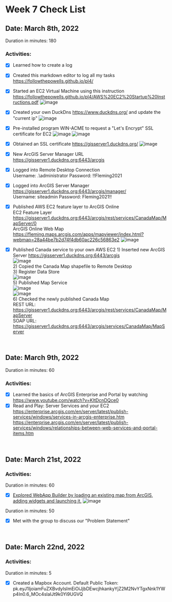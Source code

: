 # Week 7 Check List
<h2>Date: March 8th, 2022</h2>
Duration in minutes: 180<br>
<h3>Activities:</h3>

- [X] Learned how to create a log
- [X] Created this markdown editor to log all my tasks https://followthepowells.github.io/pl4/
- [X] Started an EC2 Virtual Machine using this instruction https://followthepowells.github.io/pl4/AWS%20EC2%20Startup%20Instructions.pdf
  ![image](https://user-images.githubusercontent.com/91283924/159542801-84271e6b-de10-4949-819f-b87e31d27e6c.png)
- [X] Created your own DuckDns https://www.duckdns.org/ and update the "current ip"
  ![image](https://user-images.githubusercontent.com/91283924/159543469-e9038763-0326-4a94-9744-51ef51a9cceb.png)

- [X] Pre-installed program WIN-ACME to request a "Let's Encrypt" SSL certificate for EC2
![image](https://user-images.githubusercontent.com/91283924/157283607-9795ee45-463f-42e0-a0af-538cb000a3cc.png)
![image](https://user-images.githubusercontent.com/91283924/157284696-5b468a5b-13ac-4571-8abe-d7c25a27ca29.png)

- [X] Obtained an SSL certificate https://gisserver1.duckdns.org/
![image](https://user-images.githubusercontent.com/91283924/157285500-17edd5a3-6283-48b1-a9de-ee720379f22b.png)

- [X] New ArcGIS Server Manager URL https://gisserver1.duckdns.org:6443/arcgis

- [X] Logged into Remote Desktop Connection <br>
      Username: .\administrator Password: !!Fleming2021 
- [X] Logged into ArcGIS Server Manager https://gisserver1.duckdns.org:6443/arcgis/manager/ <br>
      Username: siteadmin Password: Fleming2021!!
- [X] Published AWS EC2 feature layer to ArcGIS Online <br> 
      EC2 Feature Layer https://gisserver1.duckdns.org:6443/arcgis/rest/services/CanadaMap/MapServer/0 <br>
      ArcGIS Online Web Map https://fleming.maps.arcgis.com/apps/mapviewer/index.html?webmap=28a44be7b2d74f4db60ac226c56863e2
      ![image](https://user-images.githubusercontent.com/91283924/157307552-a40b2791-fcbe-421b-9735-9173ba57fe66.png)

- [X] Published Canada service to your own AWS EC2 
      1) Inserted new ArcGIS Server https://gisserver1.duckdns.org:6443/arcgis <br>
      ![image](https://user-images.githubusercontent.com/91283924/157293972-35b5b73a-1a9f-4bf1-9510-4e67e98beb45.png) <br>
      2) Copied the Canada Map shapefile to Remote Desktop <br>
      3) Register Data Store <br>
      ![image](https://user-images.githubusercontent.com/91283924/157294555-465a1dc1-40ba-47ce-ae79-103fa9977098.png) <br>
      5) Published Map Service <br>
      ![image](https://user-images.githubusercontent.com/91283924/157294166-c563097d-3ff9-4195-ab0b-4c215ac770eb.png) <br>
      ![image](https://user-images.githubusercontent.com/91283924/157294788-3c620862-01b0-45bb-a299-69de6af2f4a1.png) <br>
      6) Checked the newly published Canada Map <br>
            REST URL:	https://gisserver1.duckdns.org:6443/arcgis/rest/services/CanadaMap/MapServer <br>
            SOAP URL:	https://gisserver1.duckdns.org:6443/arcgis/services/CanadaMap/MapServer <br>

<br>
<h2>Date: March 9th, 2022</h2>
Duration in minutes: 60<br>
<h3>Activities:</h3>

- [X] Learned the basics of ArcGIS Enterprise and Portal by watching https://www.youtube.com/watch?v=KItDcnDQce0
- [X] Read and Play: Server Services and your EC2    
      https://enterprise.arcgis.com/en/server/latest/publish-services/windows/services-in-arcgis-enterprise.htm <br>
      https://enterprise.arcgis.com/en/server/latest/publish-services/windows/relationships-between-web-services-and-portal-items.htm <br>
 
<br>
<h2>Date: March 21st, 2022</h2>
<h3>Activities:</h3>  

Duration in minutes: 60 <br>
- [X] [Explored WebApp Builder by loading an existing map from ArcGIS, adding widgets and launching it.](https://fleming.maps.arcgis.com/apps/webappviewer/index.html?id=020576bac19842fa9c442a90f7244c2b)
![image](https://user-images.githubusercontent.com/91283924/159528428-1e247713-c722-4dac-9e34-03f563a522dd.png)

Duration in minutes: 50 <br>
- [X] Met with the group to discuss our "Problem Statement"

<br>
<h2>Date: March 22nd, 2022</h2>
<h3>Activities:</h3>  

Duration in minutes: 5 <br>
- [X] Created a Mapbox Account. Default Public Token: pk.eyJ1IjoiamFuZXBvdyIsImEiOiJjbDEwcjhkankyYjZ2M2NvYTgxNnk1YWp4In0.6_MOc4slaIJt9k0Yi9UGVQ
